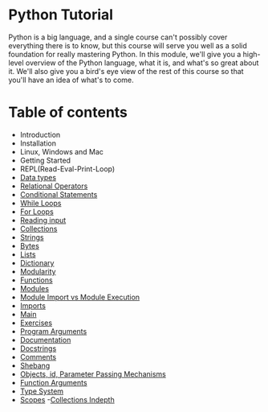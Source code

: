 # Python Tutorial
Python is a big language, and a single course can't possibly cover everything there is to know, but this course will serve you well as a solid foundation for really mastering Python. In this module, we'll give you a high-level overview of the Python language, what it is, and what's so great about it. We'll also give you a bird's eye view of the rest of this course so that you'll have an idea of what's to come.
# Table of contents
- Introduction
 -  Installation
   - Linux, Windows and Mac
- Getting Started
 - REPL(Read-Eval-Print-Loop)
 - [Data types](DataTypes.html)
 - [Relational Operators](RelationalOperators.html)
 - [Conditional Statements](ConditionalStatements.html)
 - [While Loops](WhileLoops.html)
 - [For Loops](ForLoops.html)
 - [Reading input](Input.html)
- [Collections](Collections.html)
 - [Strings](Strings.html)
 - [Bytes](Bytes.html)
 - [Lists](Lists.html)
 - [Dictionary](Dict.html)
- [Modularity](Modularity.html)
 - [Functions](Functions.html)
 - [Modules](Modules.html)
 - [Module Import vs Module Execution](DifferenceBetweenModuleImportandModuleExecution.html)
 - [Imports](Imports.html)
 - [Main](Main.html)
 - [Exercises](ModularityExercises.html)
- [Program Arguments](ProgramArguments.html)
- [Documentation](Documentation.html)
 - [Docstrings](Docstrings.html)
 - [Comments](Comments.html)
- [Shebang](Shebang.html)
- [Objects, id, Parameter Passing Mechanisms](Objects.html)
 - [Function Arguments](FunctionArgs.html)
 - [Type System](TypeSystem.html)
 - [Scopes](Scopes.html)
-[Collections Indepth](Collections-indepth.html)
